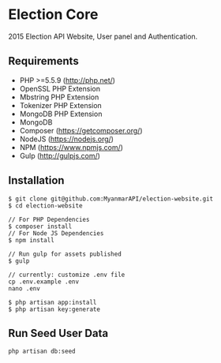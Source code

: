 # Election Core

2015 Election API Website, User panel and Authentication.

## Requirements

- PHP >=5.5.9 (http://php.net/)
- OpenSSL PHP Extension
- Mbstring PHP Extension
- Tokenizer PHP Extension
- MongoDB PHP Extension
- MongoDB
- Composer (https://getcomposer.org/)
- NodeJS (https://nodejs.org/)
- NPM (https://www.npmjs.com/)
- Gulp (http://gulpjs.com/)

## Installation

```
$ git clone git@github.com:MyanmarAPI/election-website.git
$ cd election-website

// For PHP Dependencies
$ composer install 
// For Node JS Dependencies
$ npm install

// Run gulp for assets published
$ gulp

// currently: customize .env file
cp .env.example .env
nano .env

$ php artisan app:install
$ php artisan key:generate
```

## Run Seed User Data

```
php artisan db:seed
```
